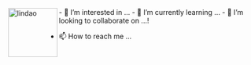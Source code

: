 <img src="https://user-images.githubusercontent.com/45578535/139143391-128bab2e-015e-452a-9b60-cda397742530.png👋 Hi, I’m @rodrigoTerenci" width="100px" alt="lindao" align="left">
- 👀 I’m interested in ...
- 🌱 I’m currently learning ...
- 💞️ I’m looking to collaborate on ...!

- 📫 How to reach me ...

<!---
rodrigoTerenci/rodrigoTerenci is a ✨ special ✨ repository because its `README.md` (this file) appears on your GitHub profile.
You can click the Preview link to take a look at your changes.
--->

